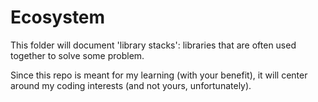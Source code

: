 # Ecosystem

This folder will document 'library stacks': libraries that are often used together to solve some problem.

Since this repo is meant for my learning (with your benefit), it will center around my coding interests (and not yours, unfortunately).

